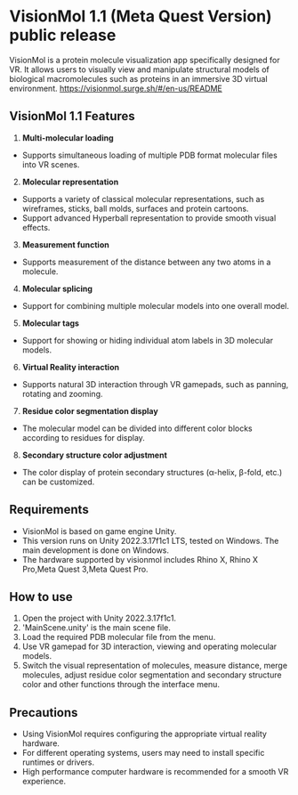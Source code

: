 # VisionMol 1.1 (Meta Quest Version) public release

VisionMol is a protein molecule visualization app specifically designed for VR. It allows users to visually view and manipulate structural models of biological macromolecules such as proteins in an immersive 3D virtual environment. https://visionmol.surge.sh/#/en-us/README

## VisionMol 1.1 Features

1. **Multi-molecular loading**
- Supports simultaneous loading of multiple PDB format molecular files into VR scenes.

2. **Molecular representation**
- Supports a variety of classical molecular representations, such as wireframes, sticks, ball molds, surfaces and protein cartoons.
- Support advanced Hyperball representation to provide smooth visual effects.

3. **Measurement function**
- Supports measurement of the distance between any two atoms in a molecule.

4. **Molecular splicing**
- Support for combining multiple molecular models into one overall model.

5. **Molecular tags**
- Support for showing or hiding individual atom labels in 3D molecular models.

6. **Virtual Reality interaction**
- Supports natural 3D interaction through VR gamepads, such as panning, rotating and zooming.

7. **Residue color segmentation display**
- The molecular model can be divided into different color blocks according to residues for display.

8. **Secondary structure color adjustment**
- The color display of protein secondary structures (α-helix, β-fold, etc.) can be customized.

## Requirements

- VisionMol is based on game engine Unity.
- This version runs on Unity 2022.3.17f1c1 LTS, tested on Windows. The main development is done on Windows.
- The hardware supported by visionmol includes Rhino X, Rhino X Pro,Meta Quest 3,Meta Quest Pro.
## How to use

1. Open the project with Unity 2022.3.17f1c1.
2. 'MainScene.unity' is the main scene file.
3. Load the required PDB molecular file from the menu.
4. Use VR gamepad for 3D interaction, viewing and operating molecular models.
5. Switch the visual representation of molecules, measure distance, merge molecules, adjust residue color segmentation and secondary structure color and other functions through the interface menu.

## Precautions

- Using VisionMol requires configuring the appropriate virtual reality hardware.
- For different operating systems, users may need to install specific runtimes or drivers.
- High performance computer hardware is recommended for a smooth VR experience.
